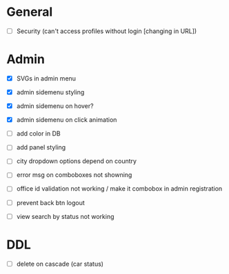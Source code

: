 # General
- [ ] Security (can't access profiles without login [changing in URL])

# Admin

- [x] SVGs in admin menu
- [x] admin sidemenu styling 
- [x] admin sidemenu on hover? 
- [x] admin sidemenu on click animation 
- [ ] add color in DB
- [ ] add panel styling 
- [ ] city dropdown options depend on country
- [ ] error msg on comboboxes not showning
- [ ] office id validation not working / make it combobox in admin registration
- [ ] prevent back btn logout
-[ ] view search by status not working


# DDL
- [ ] delete on cascade (car status)